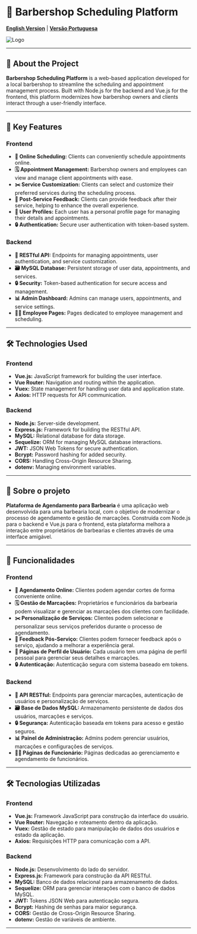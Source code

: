 # 💈 **Barbershop Scheduling Platform**

**[English Version](#english-version)** | **[Versão Portuguesa](#versao-portuguesa)**

![Logo](https://via.placeholder.com/150)

---

## 🚀 **About the Project** <a name="english-version"></a>

**Barbershop Scheduling Platform** is a web-based application developed for a local barbershop to streamline the scheduling and appointment management process. Built with Node.js for the backend and Vue.js for the frontend, this platform modernizes how barbershop owners and clients interact through a user-friendly interface.

---

## 🌟 **Key Features**

### **Frontend**

- **📅 Online Scheduling:** Clients can conveniently schedule appointments online.
- **🗓️ Appointment Management:** Barbershop owners and employees can view and manage client appointments with ease.
- **✂️ Service Customization:** Clients can select and customize their preferred services during the scheduling process.
- **📝 Post-Service Feedback:** Clients can provide feedback after their service, helping to enhance the overall experience.
- **👤 User Profiles:** Each user has a personal profile page for managing their details and appointments.
- **🔒 Authentication:** Secure user authentication with token-based system.

### **Backend**

- **🔗 RESTful API:** Endpoints for managing appointments, user authentication, and service customization.
- **🗃️ MySQL Database:** Persistent storage of user data, appointments, and services.
- **🔒 Security:** Token-based authentication for secure access and management.
- **📊 Admin Dashboard:** Admins can manage users, appointments, and service settings.
- **👨‍💼 Employee Pages:** Pages dedicated to employee management and scheduling.

---

## 🛠️ **Technologies Used**

### **Frontend**

- **Vue.js:** JavaScript framework for building the user interface.
- **Vue Router:** Navigation and routing within the application.
- **Vuex:** State management for handling user data and application state.
- **Axios:** HTTP requests for API communication.

### **Backend**

- **Node.js:** Server-side development.
- **Express.js:** Framework for building the RESTful API.
- **MySQL:** Relational database for data storage.
- **Sequelize:** ORM for managing MySQL database interactions.
- **JWT:** JSON Web Tokens for secure authentication.
- **Bcrypt:** Password hashing for added security.
- **CORS:** Handling Cross-Origin Resource Sharing.
- **dotenv:** Managing environment variables.

---


## 🚀 **Sobre o projeto** <a name="versao-portuguesa"></a>

**Plataforma de Agendamento para Barbearia** é uma aplicação web desenvolvida para uma barbearia local, com o objetivo de modernizar o processo de agendamento e gestão de marcações. Construída com Node.js para o backend e Vue.js para o frontend, esta plataforma melhora a interação entre proprietários de barbearias e clientes através de uma interface amigável.

---

## 🌟 **Funcionalidades**

### **Frontend**

- **📅 Agendamento Online:** Clientes podem agendar cortes de forma conveniente online.
- **🗓️ Gestão de Marcações:** Proprietários e funcionários da barbearia podem visualizar e gerenciar as marcações dos clientes com facilidade.
- **✂️ Personalização de Serviços:** Clientes podem selecionar e personalizar seus serviços preferidos durante o processo de agendamento.
- **📝 Feedback Pós-Serviço:** Clientes podem fornecer feedback após o serviço, ajudando a melhorar a experiência geral.
- **👤 Páginas de Perfil de Usuário:** Cada usuário tem uma página de perfil pessoal para gerenciar seus detalhes e marcações.
- **🔒 Autenticação:** Autenticação segura com sistema baseado em tokens.

### **Backend**

- **🔗 API RESTful:** Endpoints para gerenciar marcações, autenticação de usuários e personalização de serviços.
- **🗃️ Base de Dados MySQL:** Armazenamento persistente de dados dos usuários, marcações e serviços.
- **🔒 Segurança:** Autenticação baseada em tokens para acesso e gestão seguros.
- **📊 Painel de Administração:** Admins podem gerenciar usuários, marcações e configurações de serviços.
- **👨‍💼 Páginas de Funcionário:** Páginas dedicadas ao gerenciamento e agendamento de funcionários.

---

## 🛠️ **Tecnologias Utilizadas**

### **Frontend**

- **Vue.js:** Framework JavaScript para construção da interface do usuário.
- **Vue Router:** Navegação e roteamento dentro da aplicação.
- **Vuex:** Gestão de estado para manipulação de dados dos usuários e estado da aplicação.
- **Axios:** Requisições HTTP para comunicação com a API.

### **Backend**

- **Node.js:** Desenvolvimento do lado do servidor.
- **Express.js:** Framework para construção da API RESTful.
- **MySQL:** Banco de dados relacional para armazenamento de dados.
- **Sequelize:** ORM para gerenciar interações com o banco de dados MySQL.
- **JWT:** Tokens JSON Web para autenticação segura.
- **Bcrypt:** Hashing de senhas para maior segurança.
- **CORS:** Gestão de Cross-Origin Resource Sharing.
- **dotenv:** Gestão de variáveis de ambiente.

---

